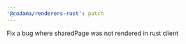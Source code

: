 ```yaml
---
'@codama/renderers-rust': patch
---
```


Fix a bug where sharedPage was not rendered in rust client
